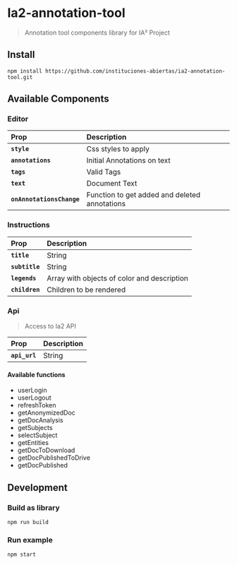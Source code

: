 # Ia2-annotation-tool
> Annotation tool components library for IA² Project

## Install
`npm install https://github.com/instituciones-abiertas/ia2-annotation-tool.git`

## Available Components

### Editor

| Prop | Description |
:------------ |:---------------|
| **`style`** | Css styles to apply |
| **`annotations`** | Initial Annotations on text |
| **`tags`** | Valid Tags  |
| **`text`** | Document Text  |
| **`onAnnotationsChange`** | Function to get added and deleted annotations |

### Instructions

| Prop | Description |
:------------ |:---------------|
| **`title`** | String |
| **`subtitle`** | String |
| **`legends`** | Array with objects of color and description   |
| **`children`** | Children to be rendered  |

### Api
> Access to Ia2 API

| Prop | Description |
:------------ |:---------------|
| **`api_url`** | String |


#### Available functions
- userLogin
- userLogout
- refreshToken
- getAnonymizedDoc
- getDocAnalysis
- getSubjects
- selectSubject
- getEntities
- getDocToDownload
- getDocPublishedToDrive
- getDocPublished

## Development

### Build as library
`npm run build`

### Run example
`npm start`

